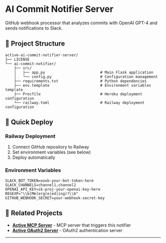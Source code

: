 # AI Commit Notifier Server

GitHub webhook processor that analyzes commits with OpenAI GPT-4 and sends notifications to Slack.

## 📁 Project Structure

```
active-ai-commit-notifier-server/
├── LICENSE                                                           
└── ai-commit-notifier/
    ├── src/
    │   ├── app.py                         # Main Flask application
    │   └── config.py                      # Configuration management
    ├── requirements.txt                   # Python dependencies
    ├── env.template                       # Environment variables template
    ├── Procfile                           # Heroku deployment configuration
    └── railway.toml                       # Railway deployment configuration
```

## 🚀 Quick Deploy

### Railway Deployment
1. Connect GitHub repository to Railway
2. Set environment variables (see below)
3. Deploy automatically

### Environment Variables
```env
SLACK_BOT_TOKEN=xoxb-your-bot-token-here
SLACK_CHANNELS=channel1,channel2
OPENAI_API_KEY=sk-proj-your-openai-key-here
REGEXP="\\b[Mm]erg(e|ed|ing)?\\b"
GITHUB_WEBHOOK_SECRET=your-webhook-secret-key
```

## 🔗 Related Projects

- **[Active MCP Server](https://github.com/canertunc/active-mcp-server)** - MCP server that triggers this notifier
- **[Active OAuth2 Server](https://github.com/canertunc/active-oauth2-server)** - OAuth2 authentication server

---
